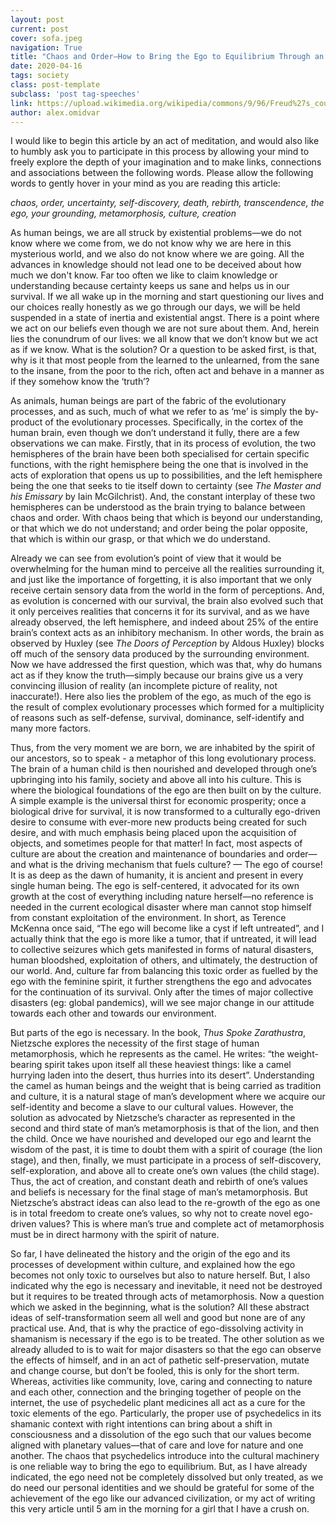 ```yaml
---
layout: post
current: post
cover: sofa.jpeg
navigation: True
title: "Chaos and Order—How to Bring the Ego to Equilibrium Through an Act of Metamorphosis"
date: 2020-04-16
tags: society
class: post-template
subclass: 'post tag-speeches'
link: https://upload.wikimedia.org/wikipedia/commons/9/96/Freud%27s_couch%2C_London%2C_2004_%282%29.jpeg
author: alex.omidvar
---
```

I would like to begin this article by an act of meditation, and would also like to humbly ask you to participate in this process by allowing your mind to freely explore the depth of your imagination and to make links, connections and associations between the following words. Please allow the following words to gently hover in your mind as you are reading this article:

*chaos, order, uncertainty, self-discovery, death, rebirth, transcendence, the ego, your grounding, metamorphosis, culture, creation*

As human beings, we are all struck by existential problems—we do not know where we come from, we do not know why we are here in this mysterious world, and we also do not know where we are going. All the advances in knowledge should not lead one to be deceived about how much we don't know. Far too often we like to claim knowledge or understanding because certainty keeps us sane and helps us in our survival. If we all wake up in the morning and start questioning our lives and our choices really honestly as we go through our days, we will be held suspended in a state of inertia and existential angst. There is a point where we act on our beliefs even though we are not sure about them. And, herein lies the conundrum of our lives: we all know that we don’t know but we act as if we know. What is the solution? Or a question to be asked first, is that, why is it that most people from the learned to the unlearned, from the sane to the insane, from the poor to the rich, often act and behave in a manner as if they somehow know the ‘truth’?

As animals, human beings are part of the fabric of the evolutionary processes, and as such, much of what we refer to as ‘me’ is simply the by-product of the evolutionary processes. Specifically, in the cortex of the human brain, even though we don’t understand it fully, there are a few observations we can make. Firstly, that in its process of evolution, the two hemispheres of the brain have been both specialised for certain specific functions, with the right hemisphere being the one that is involved in the acts of exploration that opens us up to possibilities, and the left hemisphere being the one that seeks to tie itself down to certainty (see *The Master and his Emissary* by Iain McGilchrist). And, the constant interplay of these two hemispheres can be understood as the brain trying to balance between chaos and order. With chaos being that which is beyond our understanding, or that which we do not understand; and order being the polar opposite, that which is within our grasp, or that which we do understand.

Already we can see from evolution’s point of view that it would be overwhelming for the human mind to perceive all the realities surrounding it, and just like the importance of forgetting, it is also important that we only receive certain sensory data from the world in the form of perceptions. And, as evolution is concerned with our survival, the brain also evolved such that it only perceives realities that concerns it for its survival, and as we have already observed, the left hemisphere, and indeed about 25% of the entire brain’s context acts as an inhibitory mechanism. In other words, the brain as observed by Huxley (see *The Doors of Perception* by Aldous Huxley) blocks off much of the sensory data produced by the surrounding environment. Now we have addressed the first question, which was that, why do humans act as if they know the truth—simply because our brains give us a very convincing illusion of reality (an incomplete picture of reality, not inaccurate!). Here also lies the problem of the ego, as much of the ego is the result of complex evolutionary processes which formed for a multiplicity of reasons such as self-defense, survival, dominance, self-identify and many more factors.

Thus, from the very moment we are born, we are inhabited by the spirit of our ancestors, so to speak - a metaphor of this long evolutionary process. The brain of a human child is then nourished and developed through one’s upbringing into his family, society and above all into his culture. This is where the biological foundations of the ego are then built on by the culture. A simple example is the universal thirst for economic prosperity; once a biological drive for survival, it is now transformed to a culturally ego-driven desire to consume with ever-more new products being created for such desire, and with much emphasis being placed upon the acquisition of objects, and sometimes people for that matter! In fact, most aspects of culture are about the creation and maintenance of boundaries and order—and what is the driving mechanism that fuels culture? — The ego of course! It is as deep as the dawn of humanity, it is ancient and present in every single human being. The ego is self-centered, it advocated for its own growth at the cost of everything including nature herself—no reference is needed in the current ecological disaster where man cannot stop himself from constant exploitation of the environment. In short, as Terence McKenna once said, “The ego will become like a cyst if left untreated”, and I actually think that the ego is more like a tumor, that if untreated, it will lead to collective seizures which gets manifested in forms of natural disasters, human bloodshed, exploitation of others, and ultimately, the destruction of our world. And, culture far from balancing this toxic order as fuelled by the ego with the feminine spirit, it further strengthens the ego and advocates for the continuation of its survival. Only after the times of major collective disasters (eg: global pandemics), will we see major change in our attitude towards each other and towards our environment.

But parts of the ego is necessary. In the book, *Thus Spoke Zarathustra*, Nietzsche explores the necessity of the first stage of human metamorphosis, which he represents as the camel. He writes: “the weight-bearing spirit takes upon itself all these heaviest things: like a camel hurrying laden into the desert, thus hurries into its desert”. Understanding the camel as human beings and the weight that is being carried as tradition and culture, it is a natural stage of man’s development where we acquire our self-identity and become a slave to our cultural values. However, the solution as advocated by Nietzsche’s character as represented in the second and third state of man’s metamorphosis is that of the lion, and then the child. Once we have nourished and developed our ego and learnt the wisdom of the past, it is time to doubt them with a spirit of courage (the lion stage), and then, finally, we must participate in a process of self-discovery, self-exploration, and above all to create one’s own values (the child stage). Thus, the act of creation, and constant death and rebirth of one’s values and beliefs is necessary for the final stage of man’s metamorphosis. But Nietzsche’s abstract ideas can also lead to the re-growth of the ego as one is in total freedom to create one’s values, so why not to create novel ego-driven values? This is where man’s true and complete act of metamorphosis must be in direct harmony with the spirit of nature.

So far, I have delineated the history and the origin of the ego and its processes of development within culture, and explained how the ego becomes not only toxic to ourselves but also to nature herself. But, I also indicated why the ego is necessary and inevitable, it need not be destroyed but it requires to be treated through acts of metamorphosis. Now a question which we asked in the beginning, what is the solution? All these abstract ideas of self-transformation seem all well and good but none are of any practical use. And, that is why the practice of ego-dissolving activity in shamanism is necessary if the ego is to be treated. The other solution as we already alluded to is to wait for major disasters so that the ego can observe the effects of himself, and in an act of pathetic self-preservation, mutate and change course, but don’t be fooled, this is only for the short term. Whereas, activities like community, love, caring and connecting to nature and each other, connection and the bringing together of people on the internet, the use of psychedelic plant medicines all act as a cure for the toxic elements of the ego. Particularly, the proper use of psychedelics in its shamanic context with right intentions can bring about a shift in consciousness and a dissolution of the ego such that our values become aligned with planetary values—that of care and love for nature and one another. The chaos that psychedelics introduce into the cultural machinery is one reliable way to bring the ego to equilibrium. But, as I have already indicated, the ego need not be completely dissolved but only treated, as we do need our personal identities and we should be grateful for some of the achievement of the ego like our advanced civilization, or my act of writing this very article until 5 am in the morning for a girl that I have a crush on.
